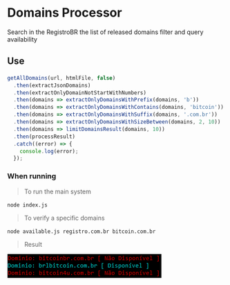 # Domains Processor
Search in the RegistroBR the list of released domains filter and query availability

## Use

```javascript
getAllDomains(url, htmlFile, false)
  .then(extractJsonDomains)
  .then(extractOnlyDomainNotStartWithNumbers)
  .then(domains => extractOnlyDomainsWithPrefix(domains, 'b'))
  .then(domains => extractOnlyDomainsWithContains(domains, 'bitcoin'))
  .then(domains => extractOnlyDomainsWithSuffix(domains, '.com.br'))
  .then(domains => extractOnlyDomainsWithSizeBetween(domains, 2, 10))
  .then(domains => limitDomainsResult(domains, 10))
  .then(processResult)
  .catch((error) => {
    console.log(error);
  });
```

### When running

> To run the main system

```
node index.js
```

> To verify a specific domains

```
node available.js registro.com.br bitcoin.com.br
```

> Result 

![Result](/documentation/images/expected-result.png)